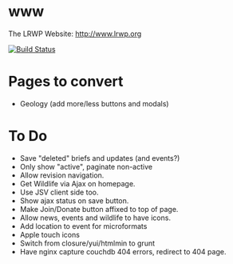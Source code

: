 www
===

The LRWP Website: http://www.lrwp.org

[![Build Status](https://api.travis-ci.org/lrwp/www.png)](https://travis-ci.org/lrwp/www)

# Pages to convert
* Geology (add more/less buttons and modals)

# To Do
* Save "deleted" briefs and updates (and events?)
* Only show "active", paginate non-active
* Allow revision navigation.
* Get Wildlife via Ajax on homepage.
* Use JSV client side too.
* Show ajax status on save button.
* Make Join/Donate button affixed to top of page.
* Allow news, events and wildlife to have icons.
* Add location to event for microformats
* Apple touch icons
* Switch from closure/yui/htmlmin to grunt
* Have nginx capture couchdb 404 errors, redirect to 404 page.
